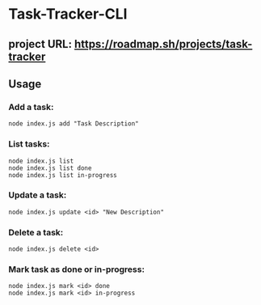 # Task-Tracker-CLI
## project URL: https://roadmap.sh/projects/task-tracker
## Usage
### Add a task:
    node index.js add "Task Description"
### List tasks:
    node index.js list
    node index.js list done
    node index.js list in-progress
### Update a task:
    node index.js update <id> "New Description"
### Delete a task:
    node index.js delete <id>
### Mark task as done or in-progress:
    node index.js mark <id> done
    node index.js mark <id> in-progress
